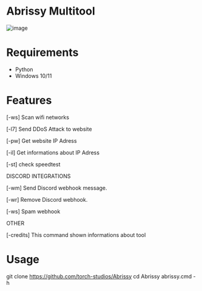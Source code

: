 # Abrissy Multitool 
![image](https://github.com/torch-studios/Abrissy/assets/131596876/a002ab75-607e-4af4-bac2-7b574d9dd2f3)
# Requirements 
- Python
- Windows 10/11
# Features 
[-ws] Scan wifi networks

[-l7] Send DDoS Attack to website

[-pw] Get website IP Adress

[-il] Get informations about IP Adress

[-st] check speedtest

DISCORD INTEGRATIONS

[-wm] Send Discord webhook message.

[-wr] Remove Discord webhook.

[-ws] Spam webhook

OTHER

[-credits] This command shown informations about tool
# Usage 
git clone https://github.com/torch-studios/Abrissy
cd Abrissy
abrissy.cmd -h 

